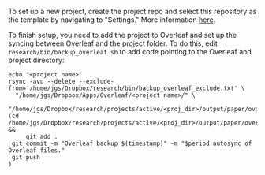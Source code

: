 To set up a new project, create the project repo and select this repository as the template by navigating to "Settings." More information [here](https://docs.github.com/en/repositories/creating-and-managing-repositories/creating-a-template-repository). 

To finish setup, you need to add the project to Overleaf and set up the syncing between Overleaf and the project folder. To do this, edit `research/bin/backup_overleaf.sh` to add code pointing to the Overleaf and project directory:
```
echo "<project name>"                                                                   
rsync -avu --delete --exclude-from='/home/jgs/Dropbox/research/bin/backup_overleaf_exclude.txt' \
  "/home/jgs/Dropbox/Apps/Overleaf/<project name>/" \
  "/home/jgs/Dropbox/research/projects/active/<proj_dir>/output/paper/overleaf_bu/"                                                               
(cd /home/jgs/Dropbox/research/projects/active/<proj_dir>/output/paper/overleaf_bu/overleaf_bu/ &&                
     git add .                                                                                           
 git commit -m "Overleaf backup $(timestamp)" -m "$period autosync of Overleaf files."                   
 git push                                                                                                
)                                                                                                        
```
